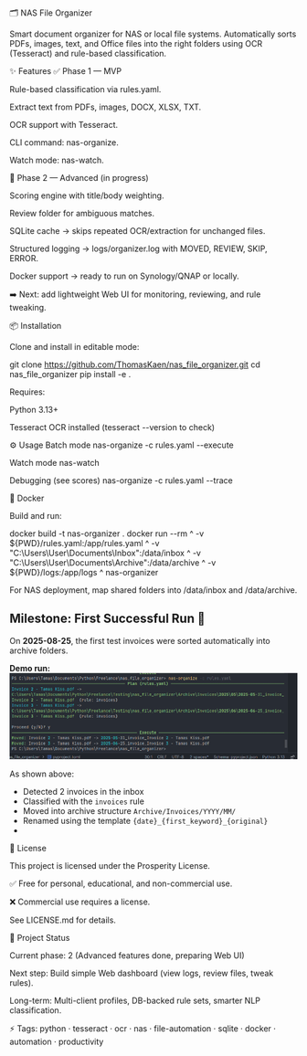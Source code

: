 🗂️ NAS File Organizer

Smart document organizer for NAS or local file systems.
Automatically sorts PDFs, images, text, and Office files into the right folders using OCR (Tesseract) and rule-based classification.

✨ Features
✅ Phase 1 — MVP

Rule-based classification via rules.yaml.

Extract text from PDFs, images, DOCX, XLSX, TXT.

OCR support with Tesseract.

CLI command: nas-organize.

Watch mode: nas-watch.

🚀 Phase 2 — Advanced (in progress)

Scoring engine with title/body weighting.

Review folder for ambiguous matches.

SQLite cache → skips repeated OCR/extraction for unchanged files.

Structured logging → logs/organizer.log with MOVED, REVIEW, SKIP, ERROR.

Docker support → ready to run on Synology/QNAP or locally.

➡️ Next: add lightweight Web UI for monitoring, reviewing, and rule tweaking.

📦 Installation

Clone and install in editable mode:

git clone https://github.com/ThomasKaen/nas_file_organizer.git
cd nas_file_organizer
pip install -e .


Requires:

Python 3.13+

Tesseract OCR installed (tesseract --version to check)

⚙️ Usage
Batch mode
nas-organize -c rules.yaml --execute

Watch mode
nas-watch

Debugging (see scores)
nas-organize -c rules.yaml --trace

🐳 Docker

Build and run:

docker build -t nas-organizer .
docker run --rm ^
  -v ${PWD}/rules.yaml:/app/rules.yaml ^
  -v "C:\Users\User\Documents\Inbox":/data/inbox ^
  -v "C:\Users\User\Documents\Archive":/data/archive ^
  -v ${PWD}/logs:/app/logs ^
  nas-organizer


For NAS deployment, map shared folders into /data/inbox and /data/archive.

## Milestone: First Successful Run 🎉

On **2025-08-25**, the first test invoices were sorted automatically into archive folders.  

**Demo run:**
![CLI execution](docs/cli_mvp_test.png)

As shown above:
- Detected 2 invoices in the inbox
- Classified with the `invoices` rule
- Moved into archive structure `Archive/Invoices/YYYY/MM/`
- Renamed using the template `{date}_{first_keyword}_{original}`
- 
📜 License

This project is licensed under the Prosperity License.

✅ Free for personal, educational, and non-commercial use.

❌ Commercial use requires a license.

See LICENSE.md
 for details.

📝 Project Status

Current phase: 2 (Advanced features done, preparing Web UI)

Next step: Build simple Web dashboard (view logs, review files, tweak rules).

Long-term: Multi-client profiles, DB-backed rule sets, smarter NLP classification.

⚡ Tags: python · tesseract · ocr · nas · file-automation · sqlite · docker · automation · productivity